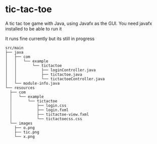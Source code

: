 # tic-tac-toe

A tic tac toe game with Java, using Javafx as the GUI. You need javafx installed to be able to run it

It runs fine currently but its still in progress


```
src/main
├── java
│   ├── com
│   │   └── example
│   │       └── tictactoe
│   │           ├── loginController.java
│   │           ├── tictactoe.java
│   │           └── tictactoeController.java
│   └── module-info.java
└── resources
  ├── com
  │   └── example
  │       └── tictactoe
  │           ├── login.css
  │           ├── login.fxml
  │           ├── tictactoe-view.fxml
  │           └── tictactoecss.css
  └── images
    ├── o.png
    ├── tic.png
    └── x.png
```
